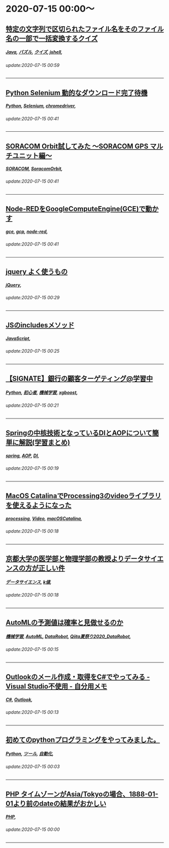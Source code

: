 # 2020-07-15 00:00～
## [<Java>特定の文字列で区切られたファイル名をそのファイル名の一部で一括変換するクイズ](https://qiita.com/omix222/items/45305e19e709b6f34a6a)
##### [Java](https://qiita.com/tags/Java), [パズル](https://qiita.com/tags/パズル), [クイズ](https://qiita.com/tags/クイズ), [jshell](https://qiita.com/tags/jshell), 
###### update:2020-07-15 00:59
---
## [Python Selenium 動的なダウンロード完了待機](https://qiita.com/hajimejimejime/items/58949dc18b52ae926b1b)
##### [Python](https://qiita.com/tags/Python), [Selenium](https://qiita.com/tags/Selenium), [chromedriver](https://qiita.com/tags/chromedriver), 
###### update:2020-07-15 00:41
---
## [SORACOM Orbit試してみた 〜SORACOM GPS マルチユニット編〜](https://qiita.com/keni_w/items/de0f9ca67af8be315f93)
##### [SORACOM](https://qiita.com/tags/SORACOM), [SoracomOrbit](https://qiita.com/tags/SoracomOrbit), 
###### update:2020-07-15 00:41
---
## [Node-REDをGoogleComputeEngine(GCE)で動かす](https://qiita.com/NearMugi/items/4b82d4f35f7a16a4c2a9)
##### [gce](https://qiita.com/tags/gce), [gcp](https://qiita.com/tags/gcp), [node-red](https://qiita.com/tags/node-red), 
###### update:2020-07-15 00:41
---
## [jquery よく使うもの](https://qiita.com/minish/items/0fe8a28ecebde6123b3d)
##### [jQuery](https://qiita.com/tags/jQuery), 
###### update:2020-07-15 00:29
---
## [JSのincludesメソッド](https://qiita.com/toooy/items/b8b4755ace9307b1e448)
##### [JavaScript](https://qiita.com/tags/JavaScript), 
###### update:2020-07-15 00:25
---
## [【SIGNATE】銀行の顧客ターゲティング@学習中](https://qiita.com/takamasa16551/items/c572780d82d75b285d2d)
##### [Python](https://qiita.com/tags/Python), [初心者](https://qiita.com/tags/初心者), [機械学習](https://qiita.com/tags/機械学習), [xgboost](https://qiita.com/tags/xgboost), 
###### update:2020-07-15 00:21
---
## [Springの中核技術となっているDIとAOPについて簡単に解説(学習まとめ)](https://qiita.com/akihiro-morishita/items/106ac0d905b00c31a243)
##### [spring](https://qiita.com/tags/spring), [AOP](https://qiita.com/tags/AOP), [DI](https://qiita.com/tags/DI), 
###### update:2020-07-15 00:19
---
## [MacOS CatalinaでProcessing3のvideoライブラリを使えるようになった](https://qiita.com/codenew0/items/55fc841fc4f9572af92b)
##### [processing](https://qiita.com/tags/processing), [Video](https://qiita.com/tags/Video), [macOSCatalina](https://qiita.com/tags/macOSCatalina), 
###### update:2020-07-15 00:18
---
## [京都大学の医学部と物理学部の教授よりデータサイエンスの方が正しい件](https://qiita.com/Q11Q/items/14e80696de2266968004)
##### [データサイエンス](https://qiita.com/tags/データサイエンス), [k値](https://qiita.com/tags/k値), 
###### update:2020-07-15 00:18
---
## [AutoMLの予測値は確率と見做せるのか](https://qiita.com/marugari2/items/959aff1403a9de2fee92)
##### [機械学習](https://qiita.com/tags/機械学習), [AutoML](https://qiita.com/tags/AutoML), [DataRobot](https://qiita.com/tags/DataRobot), [Qiita夏祭り2020_DataRobot](https://qiita.com/tags/Qiita夏祭り2020_DataRobot), 
###### update:2020-07-15 00:15
---
## [Outlookのメール作成・取得をC#でやってみる - Visual Studio不使用 - 自分用メモ](https://qiita.com/kob58im/items/50c60e1d59fe6dc10d79)
##### [C#](https://qiita.com/tags/C#), [Outlook](https://qiita.com/tags/Outlook), 
###### update:2020-07-15 00:13
---
## [初めてのpythonプログラミングをやってみました。](https://qiita.com/Hack8/items/6d698f484c47423424b3)
##### [Python](https://qiita.com/tags/Python), [ツール](https://qiita.com/tags/ツール), [自動化](https://qiita.com/tags/自動化), 
###### update:2020-07-15 00:03
---
## [PHP タイムゾーンがAsia/Tokyoの場合、1888-01-01より前のdateの結果がおかしい](https://qiita.com/akebi_mh/items/d79f6e74b14c3febb2e6)
##### [PHP](https://qiita.com/tags/PHP), 
###### update:2020-07-15 00:00
---






